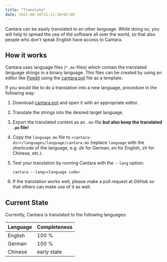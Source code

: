 ```yaml
---
title: "Translate"
date: 2022-08-10T15:11:10+02:00
---
```


Cantara can be easily translated to an other language. While doing so, you will help to spread the use of the software all over the world, so that also people who don't speak English have access to Cantara.

## How it works

Cantara uses language files (`*.mo`-files) which contain the translated language strings in a binary language. This files can be created by using an editor like [Poedit](https://poedit.net/) using the [cantara.pot](https://github.com/reckel-jm/cantara/blob/master/locals/cantara.pot) file as a template.

If you would like to do a translation into a new language, procedure in the following way:

1. Download [cantara.pot](https://github.com/reckel-jm/cantara/blob/master/locals/cantara.pot) and open it with an appropriate editor.
2. Translate the strings into the desired target language.
3. Export the translated content as an `.mo`-file **but also keep the translated `.po` file!**
4. Copy the `language.mo` file to `<cantara-dir>/languages/language/cantara.mo` (replace `language` with the shortcode of the language, e.g. *de* for German, *en* for English, *zh* for Chinese, etc.).
5. Test your translation by running Cantara with the `--lang` option:

    `cantara --lang=<language code>`


6. If the translation works well, please make a pull request at GitHub so that others can make use of it as well.

## Current State

Currently, Cantara is translated to the following languages:

| Language | Completeness |
|----------|--------------|
| English  | 100 %        |
| German   | 100 %        |
| Chinese  | early state  |
